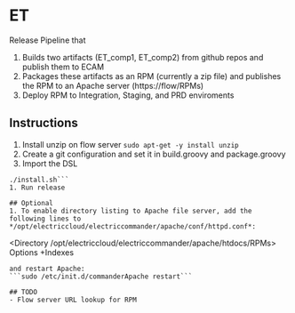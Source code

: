 # ET

Release Pipeline that
1. Builds two artifacts (ET_comp1, ET_comp2) from github repos and publish them to ECAM
1. Packages these artifacts as an RPM (currently a zip file) and publishes the RPM to an Apache server (https://flow/RPMs)
1. Deploy RPM to Integration, Staging, and PRD enviroments

## Instructions
1. Install unzip on flow server ```sudo apt-get -y install unzip```
1. Create a git configuration and set it in build.groovy and package.groovy
1. Import the DSL
```
./install.sh```
1. Run release

## Optional
1. To enable directory listing to Apache file server, add the following lines to */opt/electriccloud/electriccommander/apache/conf/httpd.conf*:
```
<Directory /opt/electriccloud/electriccommander/apache/htdocs/RPMs>
  Options +Indexes
</Directory>
```
and restart Apache:
```sudo /etc/init.d/commanderApache restart```

## TODO
- Flow server URL lookup for RPM

